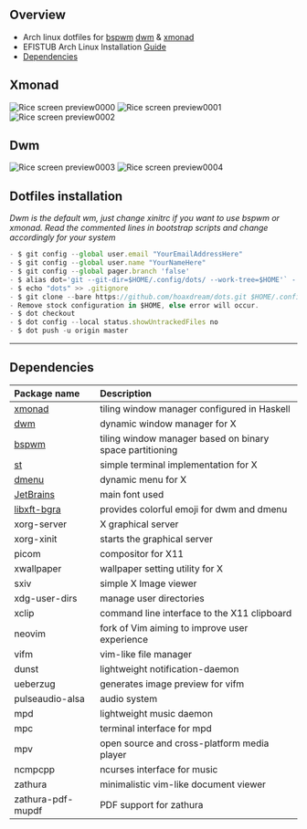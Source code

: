 ## Overview

* Arch linux dotfiles for [bspwm](https://github.com/baskerville/bspwm) [dwm](http://suckless.org/) & [xmonad](https://github.com/xmonad/xmonad)
* EFISTUB Arch Linux Installation [Guide](https://github.com/hoaxdream/dots/blob/master/.github/INSTALL.md)
* [Dependencies](https://github.com/hoaxdream/dots#dependencies)

## Xmonad
![Rice screen preview0000](https://i.imgur.com/hxUN5V0.png)
![Rice screen preview0001](https://i.imgur.com/exIs3Ot.png)
![Rice screen preview0002](https://i.imgur.com/O8RrjFG.png)

## Dwm
![Rice screen preview0003](https://i.imgur.com/caDawRq.png)
![Rice screen preview0004](https://i.imgur.com/5dFAWk4.png)

## Dotfiles installation
*Dwm is the default wm, just change xinitrc if you want to use bspwm or xmonad.*
*Read the commented lines in bootstrap scripts and change accordingly for your system*
```javascript
- $ git config --global user.email "YourEmailAddressHere"
- $ git config --global user.name "YourNameHere"
- $ git config --global pager.branch 'false'
- $ alias dot='git --git-dir=$HOME/.config/dots/ --work-tree=$HOME'` - `add to current shell scope
- $ echo "dots" >> .gitignore
- $ git clone --bare https://github.com/hoaxdream/dots.git $HOME/.config/dots
- Remove stock configuration in $HOME, else error will occur.
- $ dot checkout
- $ dot config --local status.showUntrackedFiles no
- $ dot push -u origin master
```
 ---
## Dependencies
Package name | Description
:--- | :---
[xmonad](https://github.com/xmonad/xmonad) | tiling window manager configured in Haskell
[dwm](http://suckless.org/) | dynamic window manager for X
[bspwm](https://github.com/baskerville/bspwm) | tiling window manager based on binary space partitioning
[st](http://st.suckless.org/) | simple terminal implementation for X
[dmenu](http://tools.suckless.org/dmenu/) | dynamic menu for X
[JetBrains](https://www.jetbrains.com/lp/mono/) | main font used
[libxft-bgra](https://aur.archlinux.org/packages/libxft-bgra/) | provides colorful emoji for dwm and dmenu
xorg-server | X graphical server
xorg-xinit | starts the graphical server
picom | compositor for X11
xwallpaper | wallpaper setting utility for X
sxiv | simple X Image viewer
xdg-user-dirs | manage user directories
xclip | command line interface to the X11 clipboard
neovim | fork of Vim aiming to improve user experience
vifm | vim-like file manager
dunst | lightweight notification-daemon
ueberzug | generates image preview for vifm
pulseaudio-alsa | audio system
mpd | lightweight music daemon
mpc | terminal interface for mpd
mpv | open source and cross-platform media player
ncmpcpp | ncurses interface for music
zathura | minimalistic vim-like document viewer
zathura-pdf-mupdf | PDF support for zathura
